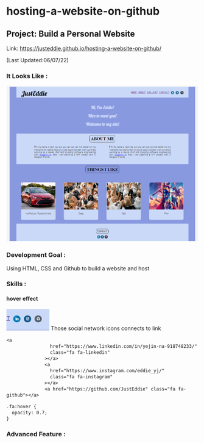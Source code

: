 # hosting-a-website-on-github
## Project: Build a Personal Website

Link: https://justeddie.github.io/hosting-a-website-on-github/

(Last Updated:06/07/22)

### It Looks Like :
![website overview photo](/image/website-overview.PNG)


### Development Goal :
Using HTML, CSS and Github to build a website and host

### Skills :

#### hover effect
![](/image/contact-hover.PNG)
Those social network icons connects to link
```
<a
                href="https://www.linkedin.com/in/yejin-na-918748233/"
                class="fa fa-linkedin"
              ></a>
              <a
                href="https://www.instagram.com/eddie_yj/"
                class="fa fa-instagram"
              ></a>
              <a href="https://github.com/JustEddie" class="fa fa-github"></a>
```
```
.fa:hover {
  opacity: 0.7;
}
```

### Advanced Feature :